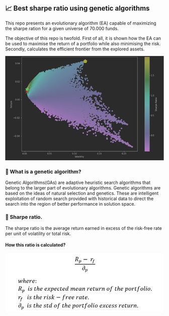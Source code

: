 
## :chart_with_upwards_trend: Best sharpe ratio using genetic algorithms

This repo presents an evolutionary algorithm (EA) capable of maximizing the sharpe ration
for a given universe of 70.000 funds.

The objective of this repo is twofold. First of all, it is shown how the EA can be used
to maximise the return of a portfolio while also minimising the risk. Secondly,
calculates the efficient frontier from the explored assets.

![Efficient Frontier](docs/img/efficient_frontier.png)

### :pill: What is a genetic algorithm?

Genetic Algorithms(GAs) are adaptive heuristic search algorithms that belong
to the larger part of evolutionary algorithms. Genetic algorithms are based
on the ideas of natural selection and genetics. These are intelligent exploitation
of random search provided with historical data to direct the search into the region
of better performance in solution space.

### :gem: Sharpe ratio.
The sharpe ratio is the average return earned in excess of the risk-free rate per unit
of volatility or total risk.

#### How this ratio is calculated?

![sharpe ratio formula](docs/img/formula.png)
